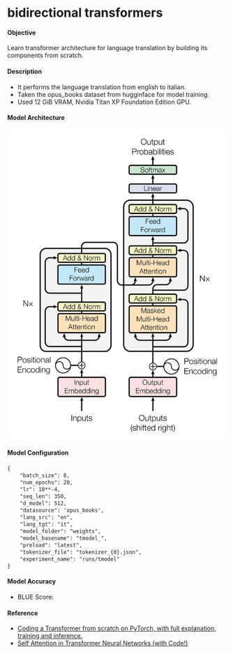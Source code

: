 # bidirectional transformers

#### Objective
Learn transformer architecture for language translation by building its components from scratch. 

#### Description
- It performs the language translation from english to italian.
- Taken the opus_books dataset from hugginface for model training.
- Used 12 GiB VRAM, Nvidia Titan XP Foundation Edition GPU.

#### Model Architecture
![Architecture](transformers_architecture.png)

#### Model Configuration
```
{
    "batch_size": 8,
    "num_epochs": 20,
    "lr": 10**-4,
    "seq_len": 350,
    "d_model": 512,
    "datasource": 'opus_books',
    "lang_src": "en",
    "lang_tgt": "it",
    "model_folder": "weights",
    "model_basename": "tmodel_",
    "preload": "latest",
    "tokenizer_file": "tokenizer_{0}.json",
    "experiment_name": "runs/tmodel"    
}
```

#### Model Accuracy
- BLUE Score:

#### Reference
- [Coding a Transformer from scratch on PyTorch, with full explanation, training and inference.](https://youtu.be/ISNdQcPhsts?si=igjKg8mIHaDV2GsP)
- [Self Attention in Transformer Neural Networks (with Code!)](https://youtu.be/QCJQG4DuHT0?si=fjOBZ0GnUX8tC-ho)
